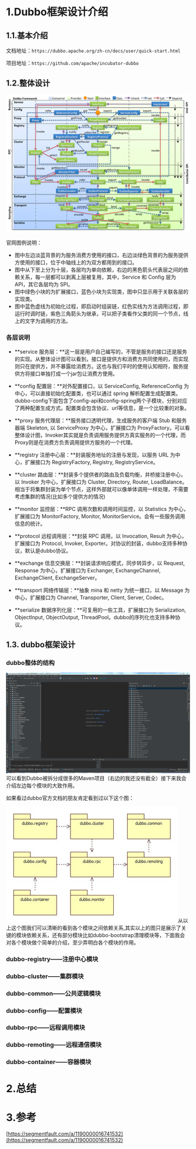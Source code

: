 # 1.Dubbo框架设计介绍

## 1.1.基本介绍

文档地址：`https://dubbo.apache.org/zh-cn/docs/user/quick-start.html`

项目地址：`https://github.com/apache/incubator-dubbo`

## 1.2.整体设计

![](/static/image/12744765-157dd7b682851d26.webp)

官网图例说明：

* 图中左边淡蓝背景的为服务消费方使用的接口，右边淡绿色背景的为服务提供方使用的接口，位于中轴线上的为双方都用到的接口。
* 图中从下至上分为十层，各层均为单向依赖，右边的黑色箭头代表层之间的依赖关系，每一层都可以剥离上层被复用，其中，Service 和 Config 层为 API，其它各层均为 SPI。
* 图中绿色小块的为扩展接口，蓝色小块为实现类，图中只显示用于关联各层的实现类。
* 图中蓝色虚线为初始化过程，即启动时组装链，红色实线为方法调用过程，即运行时调时链，紫色三角箭头为继承，可以把子类看作父类的同一个节点，线上的文字为调用的方法。

### 各层说明

* **service 服务层：**这一层是用户自己编写的，不管是服务的接口还是服务的实现。从整体设计图可以看到，接口是提供方和消费方共同使用的，而实现则只在提供方，并不暴露给消费方。这也与我们平时的使用认知相符，服务提供方将接口单独打成一个jar包让消费方使用。

* **config 配置层：**对外配置接口，以 ServiceConfig, ReferenceConfig 为中心，可以直接初始化配置类，也可以通过 spring 解析配置生成配置类。dubbo-config下面包含了config-api和config-spring两个子模块，分别对应了两种配置生成方式。配置类会包含协议、url等信息，是一个比较重的对象。

* **proxy 服务代理层：**服务接口透明代理，生成服务的客户端 Stub 和服务器端 Skeleton, 以 ServiceProxy 为中心，扩展接口为 ProxyFactory。可以看整体设计图，Invoker其实就是负责调用服务提供方真实服务的一个代理，而Proxy则是在消费方负责调用提供方服务的一个代理。

* **registry 注册中心层：**封装服务地址的注册与发现，以服务 URL 为中心，扩展接口为 RegistryFactory, Registry, RegistryService。

* **cluster 路由层：**封装多个提供者的路由及负载均衡，并桥接注册中心，以 Invoker 为中心，扩展接口为 Cluster, Directory, Router, LoadBalance。相当于将集群封装为单个节点，这样外部就可以像单体调用一样处理，不需要考虑集群的情况\(比如多个提供方的情况\)

* **monitor 监控层：**RPC 调用次数和调用时间监控，以 Statistics 为中心，扩展接口为 MonitorFactory, Monitor, MonitorService。会有一些服务调用信息的统计。

* **protocol 远程调用层：**封装 RPC 调用，以 Invocation, Result 为中心，扩展接口为 Protocol, Invoker, Exporter。对协议的封装，dubbo支持多种协议，默认是dubbo协议。

* **exchange 信息交换层：**封装请求响应模式，同步转异步，以 Request, Response 为中心，扩展接口为 Exchanger, ExchangeChannel, ExchangeClient, ExchangeServer。

* **transport 网络传输层：**抽象 mina 和 netty 为统一接口，以 Message 为中心，扩展接口为 Channel, Transporter, Client, Server, Codec。

* **serialize 数据序列化层：**可复用的一些工具，扩展接口为 Serialization, ObjectInput, ObjectOutput, ThreadPool。dubbo的序列化也支持多种协议。

## 1.3. dubbo框架设计
### dubbo整体的结构
![](/static/image/微信截图_20200715165008.png)
可以看到Dubbo被拆分成很多的Maven项目（右边的我还没有截全）接下来我会介绍左边每个模块的大致作用。

如果看过dubbo官方文档的朋友肯定看到过以下这个图：

![](/static/image/2020402645-5bc97b00874e3_articlex.jpg)
​从以上这个图我们可以清晰的看到各个模块之间依赖关系,其实以上的图只是展示了关键的模块依赖关系，还有部分模块比如dubbo-bootstrap清理模块等，下面我会对各个模块做个简单的介绍，至少弄明白各个模块的作用。

### dubbo-registry——注册中心模块

### dubbo-cluster——集群模块

### dubbo-common——公共逻辑模块
### dubbo-config——配置模块

### dubbo-rpc——远程调用模块

### dubbo-remoting——远程通信模块
### dubbo-container——容器模块


















# 2.总结

# 3.参考

[https://segmentfault.com/a/1190000016741532](https://segmentfault.com/a/1190000016741532)

